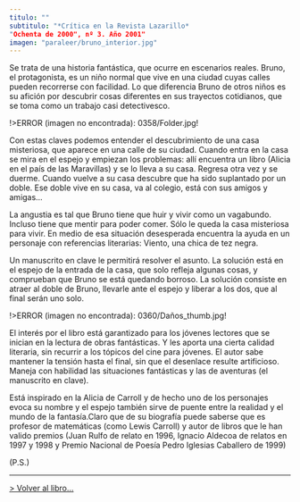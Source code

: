 ```yaml
---
titulo: ""
subtitulo: "*Crítica en la Revista Lazarillo*"Ochenta de 2000", nº 3. Año 2001"
imagen: "paraleer/bruno_interior.jpg"
---
```

Se trata de una historia fantástica, que ocurre en escenarios reales. Bruno, el protagonista, es un niño normal que vive en una ciudad cuyas calles pueden recorrerse con facilidad. Lo que diferencia Bruno de otros niños es su afición por descubrir cosas diferentes en sus trayectos cotidianos, que se toma como un trabajo casi detectivesco.

!>ERROR (imagen no encontrada): 0358/Folder.jpg!

Con estas claves podemos entender el descubrimiento de una casa misteriosa, que aparece en una calle de su ciudad. Cuando entra en la casa se mira en el espejo y empiezan los problemas: allí encuentra un libro (Alicia en el país de las Maravillas) y se lo lleva a su casa. Regresa otra vez y se duerme. Cuando vuelve a su casa descubre que ha sido suplantado por un doble. Ese doble vive en su casa, va al colegio, está con sus amigos y amigas…

La angustia es tal que Bruno tiene que huir y vivir como un vagabundo. Incluso tiene que mentir para poder comer. Sólo le queda la casa misteriosa para vivir. En medio de esa situación desesperada encuentra la ayuda en un personaje con referencias literarias: Viento, una chica de tez negra.

Un manuscrito en clave le permitirá resolver el asunto. La solución está en el espejo de la entrada de la casa, que solo refleja algunas cosas, y comprueban que Bruno se está quedando borroso. La solución consiste en atraer al doble de Bruno, llevarle ante el espejo y liberar a los dos, que al final serán uno solo.

!>ERROR (imagen no encontrada): 0360/Daños\_thumb.jpg!

El interés por el libro está garantizado para los jóvenes lectores que se inician en la lectura de obras fantásticas. Y les aporta una cierta calidad literaria, sin recurrir a los tópicos del cine para jóvenes. El autor sabe mantener la tensión hasta el final, sin que el desenlace resulte artificioso. Maneja con habilidad las situaciones fantásticas y las de aventuras (el manuscrito en clave).

Está inspirado en la Alicia de Carroll y de hecho uno de los personajes evoca su nombre y el espejo también sirve de puente entre la realidad y el mundo de la fantasía.Claro que de su biografía puede saberse que es profesor de matemáticas (como Lewis Carroll) y autor de libros que le han valido premios (Juan Rulfo de relato en 1996, Ignacio Aldecoa de relatos en 1997 y 1998 y Premio Nacional de Poesía Pedro Iglesias Caballero de 1999)

(P.S.)

* * *

[> Volver al libro…](http://www.ricardogomez.com/ver/mislibros/Bruno)

